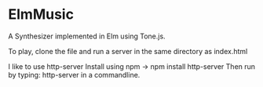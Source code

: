# ElmMusic
A Synthesizer implemented in Elm using Tone.js.

To play, clone the file and run a server in the same directory as index.html

I like to use http-server
Install using npm -> npm install http-server
Then run by typing: http-server in a commandline.


